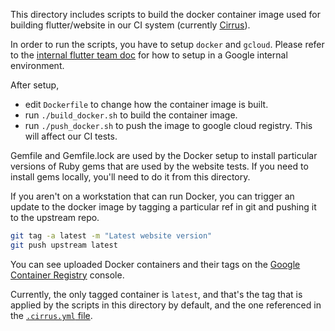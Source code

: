 This directory includes scripts to build the docker container image used for
building flutter/website in our CI system (currently [Cirrus](cirrus-ci.org)).

In order to run the scripts, you have to setup `docker` and `gcloud`. Please
refer to the [internal flutter team doc](go/flutter-team) for how to setup in a
Google internal environment.

After setup,
* edit `Dockerfile` to change how the container image is built.
* run `./build_docker.sh` to build the container image.
* run `./push_docker.sh` to push the image to google cloud registry. This will
  affect our CI tests.

Gemfile and Gemfile.lock are used by the Docker setup to install particular
versions of Ruby gems that are used by the website tests. If you need to install
gems locally, you'll need to do it from this directory.

If you aren't on a workstation that can run Docker, you can trigger an update to
the docker image by tagging a particular ref in git and pushing it to the
upstream repo.

```bash
git tag -a latest -m "Latest website version"
git push upstream latest
```

You can see uploaded Docker containers and their tags on the
[Google Container Registry](https://pantheon.corp.google.com/gcr/images/flutter-cirrus/GLOBAL/build-website-image)
console.

Currently, the only tagged container is `latest`, and that's the tag that is
applied by the scripts in this directory by default, and the one referenced in
the [`.cirrus.yml` file](../../.cirrus.yml).
